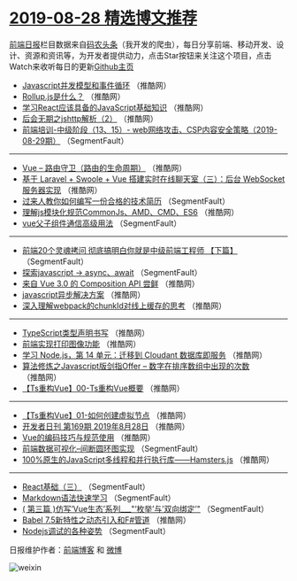 # [2019-08-28 精选博文推荐](http://hao.caibaojian.com/date/2019/08/28)

[前端日报](http://caibaojian.com/c/news)栏目数据来自[码农头条](http://hao.caibaojian.com/)（我开发的爬虫），每日分享前端、移动开发、设计、资源和资讯等，为开发者提供动力，点击Star按钮来关注这个项目，点击Watch来收听每日的更新[Github主页](https://github.com/kujian/frontendDaily)
* [Javascript并发模型和事件循环](http://hao.caibaojian.com/122934.html) （推酷网）
* [Rollup.js是什么？](http://hao.caibaojian.com/122935.html) （推酷网）
* [学习React应该具备的JavaScript基础知识](http://hao.caibaojian.com/122933.html) （推酷网）
* [后会无期之jshttp解析（2）](http://hao.caibaojian.com/122923.html) （推酷网）
* [前端培训-中级阶段（13、15）- web网络攻击、CSP内容安全策略（2019-08-29期）](http://hao.caibaojian.com/122895.html) （SegmentFault）

***
* [Vue &#8211; 路由守卫（路由的生命周期）](http://hao.caibaojian.com/122929.html) （推酷网）
* [基于 Laravel + Swoole + Vue 搭建实时在线聊天室（三）：后台 WebSocket 服务器实现](http://hao.caibaojian.com/122906.html) （推酷网）
* [过来人教你如何编写一份合格的技术简历](http://hao.caibaojian.com/122885.html) （SegmentFault）
* [理解js模块化规范CommonJs、AMD、CMD、ES6](http://hao.caibaojian.com/122917.html) （推酷网）
* [vue父子组件通信高级用法](http://hao.caibaojian.com/122896.html) （SegmentFault）

***
* [前端20个灵魂拷问 彻底搞明白你就是中级前端工程师 【下篇】](http://hao.caibaojian.com/122886.html) （SegmentFault）
* [探索javascript -&gt; async、await](http://hao.caibaojian.com/122889.html) （SegmentFault）
* [来自 Vue 3.0 的 Composition API 尝鲜](http://hao.caibaojian.com/122912.html) （推酷网）
* [javascript异步解决方案](http://hao.caibaojian.com/122924.html) （推酷网）
* [深入理解webpack的chunkId对线上缓存的思考](http://hao.caibaojian.com/122925.html) （推酷网）

***
* [TypeScript类型声明书写](http://hao.caibaojian.com/122914.html) （推酷网）
* [前端实现打印图像功能](http://hao.caibaojian.com/122926.html) （推酷网）
* [学习 Node.js，第 14 单元：迁移到 Cloudant 数据库即服务](http://hao.caibaojian.com/122927.html) （推酷网）
* [算法修炼之Javascript版剑指Offer &#8211; 数字在排序数组中出现的次数](http://hao.caibaojian.com/122905.html) （推酷网）
* [【Ts重构Vue】00-Ts重构Vue概要](http://hao.caibaojian.com/122916.html) （推酷网）

***
* [【Ts重构Vue】01-如何创建虚拟节点](http://hao.caibaojian.com/122932.html) （推酷网）
* [开发者日刊 第169期 2019年8月28日](http://hao.caibaojian.com/122907.html) （推酷网）
* [Vue的编码技巧与规范使用](http://hao.caibaojian.com/122918.html) （推酷网）
* [前端数据可视化&#8211;间断圆环图实现](http://hao.caibaojian.com/122897.html) （SegmentFault）
* [100%原生的JavaScript多线程和并行执行库——Hamsters.js](http://hao.caibaojian.com/122908.html) （推酷网）

***
* [React基础（三）](http://hao.caibaojian.com/122887.html) （SegmentFault）
* [Markdown语法快速学习](http://hao.caibaojian.com/122898.html) （SegmentFault）
* [( 第三篇 )仿写&#8217;Vue生态&#8217;系列___&quot;&#8217;枚举&#8217;与&#8217;双向绑定&#8217;&quot;](http://hao.caibaojian.com/122888.html) （SegmentFault）
* [Babel 7.5新特性之动态引入和F#管道](http://hao.caibaojian.com/122921.html) （推酷网）
* [Nodejs调试的各种姿势](http://hao.caibaojian.com/122899.html) （SegmentFault）

日报维护作者：[前端博客](http://caibaojian.com/) 和 [微博](http://caibaojian.com/go/weibo)

![weixin](https://user-images.githubusercontent.com/3055447/38468989-651132ac-3b80-11e8-8e6b-15122322a9d7.png)